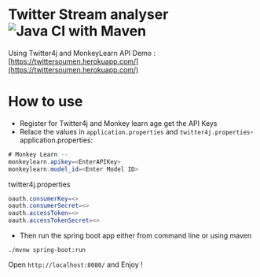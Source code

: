 # Twitter Stream analyser ![Java CI with Maven](https://github.com/soumencemk/twitterAnalyser/workflows/Java%20CI%20with%20Maven/badge.svg)

Using Twitter4j and MonkeyLearn API
Demo : [https://twittersoumen.herokuapp.com/](https://twittersoumen.herokuapp.com/)
# How to use
* Register for Twitter4j and Monkey learn age get the API Keys
* Relace the values in `application.properties` and `twitter4j.properties`-
application.properties:  
``` java
# Monkey Learn --
monkeylearn.apikey=<EnterAPIKey>
monkeylearn.model_id=<Enter Model ID>
```
twitter4j.properties
``` java
oauth.consumerKey=<>
oauth.consumerSecret=<>
oauth.accessToken=<>
oauth.accessTokenSecret=<>
```
* Then run the spring boot app either from command line or using maven 
```shell
./mvnw spring-boot:run
```
Open `http://localhost:8080/` and Enjoy !
